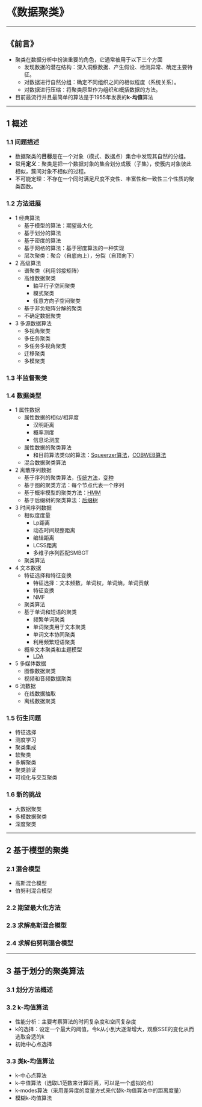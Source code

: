 ﻿# 《数据聚类》

---

## 《前言》

* 聚类在数据分析中扮演重要的角色，它通常被用于以下三个方面
  * 发现数据的潜在结构：深入洞察数据、产生假设、检测异常、确定主要特征。
  * 对数据进行自然分组：确定不同组织之间的相似程度（系统关系）。
  * 对数据进行压缩：将聚类原型作为组织和概括数据的方法。
* 目前最流行并且最简单的算法是于1955年发表的**k-均值**算法

---
## 1 概述
### 1.1 问题描述
* 数据聚类的**目标**是在一个对象（模式、数据点）集合中发现其自然的分组。
* 常用**定义**：聚类是把一个数据对象的集合划分成簇（子集），使簇内对象彼此相似，簇间对象不相似的过程。
* 不可能定理：不存在一个同时满足尺度不变性、丰富性和一致性三个性质的聚类函数。

### 1.2 方法进展
* 1 经典算法
    * 基于模型的算法：期望最大化
    * 基于划分的算法
    * 基于密度的算法
    * 基于网格的算法：基于密度算法的一种实现
    * 层次聚类：聚合（自底向上），分裂（自顶向下）
* 2 高级算法
    * 谱聚类（利用邻接矩阵）
    * 高维数据聚类
        * 轴平行子空间聚类
        * 模式聚类
        * 任意方向子空间聚类
    * 基于非负矩阵分解的聚类
    * 不确定数据聚类
* 3 多源数据算法
    * 多视角聚类
    * 多任务聚类
    * 多任务多视角聚类
    * 迁移聚类
    * 多模聚类

### 1.3 半监督聚类
### 1.4 数据类型
* 1 属性数据
    * 属性数据的相似/相异度
        * 汉明距离
        * 概率测度
        * 信息论测度
    * 属性数据的聚类算法
        * 和目前算法类似的算法：[Squeerzer算法](http://www.wanfangdata.com.cn/details/detail.do?_type=perio&id=jsjkxjsxb-e200205010)，[COBWEB算法](https://link.springer.com/content/pdf/10.1007%2FBF00114265.pdf)
    * 混合数据聚类算法
* 2 离散序列数据
    * 基于序列的聚类算法，[传统方法](https://kopernio.com/viewer?doi=10.1109/icdm.2001.989516&route=6)，[变种](https://kopernio.com/viewer?doi=10.1007/s10618-008-0100-7&route=6)
    * 基于图的聚类方法：每个节点代表一个序列
    * 基于概率模型的聚类方法：[HMM](http://papers.nips.cc/paper/1217-clustering-sequences-with-hidden-markov-models.pdf)
    * 基于后缀树的聚类算法：[后缀树](https://kopernio.com/viewer?doi=10.1016/j.biosystems.2005.11.001&route=6)
* 3 时间序列数据
    * 相似度度量
        * Lp距离
        * 动态时间规整距离
        * 编辑距离
        * LCSS距离
        * 多维子序列匹配SMBGT
    * 聚类算法
* 4 文本数据
    * 特征选择和特征变换
        * 特征选择：文本频数，单词权，单词熵，单词贡献
        * 特征变换
        * NMF
    * 聚类算法
    * 基于单词和短语的聚类
        * 频繁单词聚类
        * 单词聚类用于文本聚类
        * 单词文本协同聚类
        * 利用频繁短语聚类
    * 概率文本聚类和主题模型
        * [LDA](http://delivery.acm.org/10.1145/950000/944937/3-993-blei.pdf?ip=202.120.234.37&id=944937&acc=OPEN&key=BF85BBA5741FDC6E%2E88014DC677A1F2C3%2E4D4702B0C3E38B35%2E6D218144511F3437&__acm__=1562039788_97295ee695824285ba5d5d440957d38f)
* 5 多媒体数据
    * 图像数据聚类
    * 视频和音频数据聚类
* 6 流数据
    * 在线数据抽取
    * 离线数据聚类

### 1.5 衍生问题
* 特征选择
* 测度学习
* 聚类集成
* 软聚类
* 多解聚类
* 聚类验证
* 可视化与交互聚类

### 1.6 新的挑战
* 大数据聚类
* 多模数据聚类
* 深度聚类

---
## 2 基于模型的聚类
### 2.1 混合模型
* 高斯混合模型
* 伯努利混合模型

### 2.2 期望最大化方法
### 2.3 求解高斯混合模型
### 2.4 求解伯努利混合模型

---
## 3 基于划分的聚类算法
### 3.1 划分方法概述
### 3.2 k-均值算法
* 性能分析：主要考察算法的时间复杂度和空间复杂度
* k的选择：设定一个最大的阈值，令k从小到大逐渐增大，观察SSE的变化从而选取合适的k
* 初始中心点选择

### 3.3 类k-均值算法
* k-中心点算法
* k-中值算法（选取L1范数来计算距离，可以是一个虚拟的点）
* k-modes算法（采用差异度的度量方式来代替k-均值算法中的距离度量）
* 模糊k-均值算法







